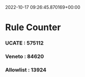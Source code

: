 2022-10-17 09:26:45.870169+00:00
# Rule Counter 
 ### UCATE : 575112

 ### Veneto : 84620

 ### Allowlist : 13924
